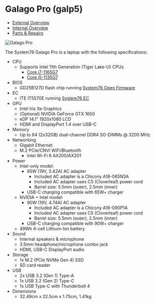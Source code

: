 # Galago Pro (galp5)

- [External Overview](./external-overview.md)
- [Internal Overview](./internal-overview.md)
- [Parts & Repairs](./repairs.md)

![Galago Pro](./img/galp5.png)

The System76 Galago Pro is a laptop with the following specifications:

- CPU
    - Supports Intel 11th Generation (Tiger Lake-U) CPUs
        - [Core i7-1165G7](https://ark.intel.com/content/www/us/en/ark/products/208921/intel-core-i7-1165g7-processor-12m-cache-up-to-4-70-ghz-with-ipu.html)
        - [Core i5-1135G7](https://ark.intel.com/content/www/us/en/ark/products/208922/intel-core-i5-1135g7-processor-8m-cache-up-to-4-20-ghz-with-ipu.html)
- BIOS
    - GD25B127D flash chip running [System76 Open Firmware](https://github.com/system76/firmware-open)
- EC
    - ITE IT5570E running [System76 EC](https://github.com/system76/ec)
- GPU
    - Intel Iris Xe Graphics
    - (Optional) NVIDIA GeForce GTX 1650
    - eDP 14.1" 1920x1080 LCD
    - HDMI and DisplayPort 1.4 over USB-C
- Memory
    - Up to 64 (2x32GB) dual-channel DDR4 SO-DIMMs @ 3200 MHz
- Networking
    - Gigabit Ethernet
    - M.2 PCIe/CNVi WiFi/Bluetooth
        - Intel Wi-Fi 6 AX200/AX201
- Power
    - Intel-only model:
        - 65W (19V, 3.42A) AC adapter
            - Included AC adapter is a Chicony A18-065N3A
            - Included AC adapter uses C5 (Cloverleaf) power cord
            - Barrel size: 5.5mm (outer), 2.5mm (inner)
        - USB-C charging compatible with 65W+ charger
    - NVIDIA + Intel model:
        - 90W (19V, 4.74A) AC adapter
            - Included AC adapter is a Chicony A16-090P1A
            - Included AC adapter uses C5 (Cloverleaf) power cord
            - Barrel size: 5.5mm (outer), 2.5mm (inner)
        - USB-C charging compatible with 90W+ charger
    - 49Wh 4-cell Lithium-Ion battery
- Sound
    - Internal speakers & microphone
    - 3.5mm headphone/microphone combo jack
    - HDMI, USB-C DisplayPort audio
- Storage
    - 1x M.2 (PCIe NVMe Gen 4) SSD
    - SD card reader
- USB
    - 2x USB 3.2 (Gen 1) Type-A
    - 1x USB 3.2 (Gen 2) Type-C
    - 1x USB Type-C with Thunderbolt 4
- Dimensions
    - 32.49cm x 22.5cm x 1.75cm, 1.41kg
